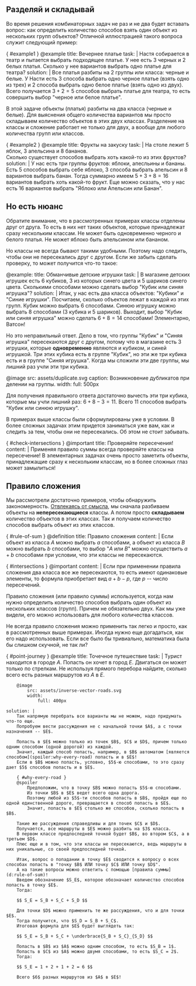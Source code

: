 ## Разделяй и складывай

Во время решения комбинаторных задач не раз и не два будет вставать вопрос: как определить количество способов взять один объект из нескольких групп объектов?
Отличной иллюстрацией такого вопроса служит следующий пример:

{ #example1 }
@example
    title: Вечернее платье
    task: |
        Настя собирается в театр и пытается выбрать подходящее платье.
        У нее есть $3$ черных и $2$ белых платья.
        Сколько у нее вариантов выбрать одно платье для театра?
    solution: |
        Все платья разбиты на $2$ группы или класса: черные и белые.
        У Насти есть $3$ способа выбрать одно черное платье (взять одно из трех) и $2$ способа выбрать одно белое платье (взять одно из двух).
        Всего получается $3 + 2 = 5$ способов выбрать платье для театра, то есть совершить выбор "черное или белое платье".

В этой задаче объекты (платья) разбиты на два класса (черные и белые).
Для выяснения общего количества вариантов мы просто складываем количество объектов в этих двух классах.
Разделение на классы и сложение работает не только для двух, а вообще для любого количества групп или классов.

{ #example2 }
@example
    title: Фрукты на закуску
    task: |
        На столе лежит $5$ яблок, $3$ апельсина и $8$ бананов.<br>
        Сколько существует способов выбрать хоть какой-то из этих фруктов?
    solution: |
        У нас есть три группы фруктов: яблоки, апесльины и бананы.
        Есть $5$ способов выбрать себе яблоко, $3$ способа выбрать апельсин и $8$ вариантов выбрать банан.
        Тогда суммарно имеем $5+3+8 = 16$ вариантов выбрать хоть какой-то фрукт.
        Еще можно сказать, что у нас есть $16$ вариантов выбрать "Яблоко или Апельсин или Банан".

## Но есть нюанс

Обратите внимание, что в рассмотренных примерах классы отделены друг от друга.
То есть в них нет таких объектов, которые принадлежат сразу нескольким классам.
Не может быть одновременно черного и белого платья.
Не может яблоко быть апельсином или бананом.

Но классы не всегда бывают такими удобными.
Поэтому надо следить, чтобы они не пересекались друг с другом.
Если же забыть сделать проверку, то может получится что-то такое:

@example:
    title: Обманчивые детские игрушки
    task: |
        В магазине детских игрушек есть $6$ кубиков, $3$ из которых синего цвета и $5$ шариков синего цвета.
        Сколькими способами можно сделать выбор "Кубик или синяя игрушка"?
    solution: |
        Итак, у нас есть два класса объектов: "Кубики" и "Синие игрушки".
        Посчитаем, сколько объектов лежат в каждой из этих групп.
        Кубик можно выбрать $6$ способами. Синюю игрушку можно выбрать $8$ способами ($3$ кубика и $5$ шариков).
        Выходит, выбор "Кубик или синяя игрушка" можно сделать $6 + 8 = 14$ способами!
        Элементарно, Ватсон!

Но это неправильный ответ.
Дело в том, что группы "Кубик" и "Синяя игрушка" пересекаются друг с другом, потому что в магазине есть $3$ игрушки, которые **одновременно** являются и кубиком, и синей игрушкой. Три этих кубика есть в группе "Кубик", но эти же три кубика есть и в группе "Синяя игрушка". Когда мы сложили эти две группы, мы лишний раз учли эти три кубика.

@image
    src: assets/duplicate.svg
    caption: Возникновение дубликатов при делении на группы.
    width:
        full: 500px

Для получения правильного ответа достаточно вычесть эти три кубика, которые мы учли лишний раз: $6 + 8 - 3 = 11$.
Всего $11$ способов выбрать "Кубик или синюю игрушку".

В примерах выше классы были сформулированы уже в условии.
В более сложных задачах этим придется заниматься уже вам, как и следить за тем, чтобы они не пересекались.
Об этом не стоит забывать.

{ #check-intersections }
@important
    title: Проверяйте пересечения!
    content: |
        Применяя правило суммы всегда проверяйте классы на пересечение!
        В элементарных задачах очень просто заметить объекты, принадлежащие сразу к нескольким классам, но в более сложных глаз может замылиться!

## Правило сложения

Мы рассмотрели достаточно примеров, чтобы обнаружить закономерность.
[Отвлекаясь от смысла](@article|combinatorics/preface|i:meaning), мы сначала разбиваем объекты на **непересекающиеся** классы.
А потом просто **складываем** количество объектов в этих классах.
Так и получаем количество способов выбрать объект из этих классов.

{ #rule-of-sum }
@definition
    title: Правило сложения
    content: |
        Если объект из класса $A$ можно выбрать $a$ способами, а объект из класса $B$ можно выбрать $b$ способами, то выбор "$A$ или $B$" можно осуществить $a+b$ способами при условии, что эти классы не пересекаются.

{ #intersections }
@important
    content: |
        Если при применении правила сложения два класса все же пересекаются, то есть имеют одинаковые элементы, то формула приобретает вид $a+b-p$, где $p$ -- число пересечений.

Правило сложения (или правило суммы) используется, когда нам нужно определить количество способов выбрать один объект из нескольких классов (групп).
Причем не обязательно двух.
Как мы уже видели, его можно использовать для любого количества классов.

Не всегда правило сложения можно применить так легко и просто, как в рассмотренных выше примерах.
Иногда нужно еще догадаться, как его надо использовать.
Если все было бы тривиально, математика была бы слишком скучной, не так ли?

{ #point-journey }
@example
    title: Точечное путешествие
    task: |
        Турист находится в городе $A$.
        Попасть он хочет в город $E$.
        Двигаться он может только по стрелкам.
        Не используя прямого перебора найдите, сколько всего есть разных маршрутов из $A$ в $E$.

        @image
            src: assets/inverse-vector-roads.svg
            width:
                full: 400px

    solution: |
        Так напрямую перебрать все варианты мы не можем, надо придумать что-то еще.
        Попробуем вести рассуждения не с начальной точки $A$, а с точки назначения -- $E$.

        Попасть в $E$ можно только из точек $B$, $C$ и $D$, причем только одним способом (одной дорогой) из каждой.
        Значит, каждый способ попасть, например, в $B$ автоматом [является способом](spoiler:why-every-road) попасть и в $E$!
        Если в $B$ можно попасть, условно, $5$-ю способами, то это сразу дает $5$ способов попасть и в $E$.

        { #why-every-road }
        @spoiler
            Предположим, что в точку $B$ можно попасть $5$-ю способами.
            Из точки $B$ в $E$ ведет всего одна дорога.
            Поэтому любой из $5$-ти способов попасть в $B$, пройдя еще по одной единственной дороге, превращается в способ попасть в $E$.
            Значит, попасть в $E$ столько же способов, сколько попасть в $B$.

        Такие же рассуждения справедливы и для точек $C$ и $D$.
        Получается, все маршруты в $E$ можно разбить на $3$ класса.
        В первом классе предпоследней точкой будет $B$, во втором $C$, а в третьем $D$.
        Плюс еще и в том, что эти классы не пересекаются, ведь маршруты в них уникальные, со своей предпоследней точкой.

        Итак, вопрос о попадании в точку $E$ сводится к вопросу о всех способах попасть в "точку $B$ ИЛИ точку $C$ ИЛИ точку $D$".
        А на такие вопросы можно ответить с помощью [правила суммы](d:rule-of-sum)!
        Введем обозначение $S_E$, которое обозначает количество способов попасть в точку $E$.
        Тогда:

        $$ S_E = S_B + S_C + S_D $$

        Для точки $D$ можно применить те же рассуждения, что и для точки $E$.
        Тогда получится, что $S_D = S_B + S_C$.
        Итоговая формула для $E$ будет выглядеть так:

        $$ S_E = S_B + S_C + \underbrace{S_B + S_C}_{S_D} $$

        Попасть в $B$ из $A$ можно одним способом, то есть $S_B = 1$.
        Попасть в $C$ из $A$ можно двумя способами, то есть $S_C = 2$.
        Тогда:

        $$ S_E = 1 + 2 + 1 + 2 = 6 $$

        Всего $6$ разных маршрутов из $A$ в $E$!